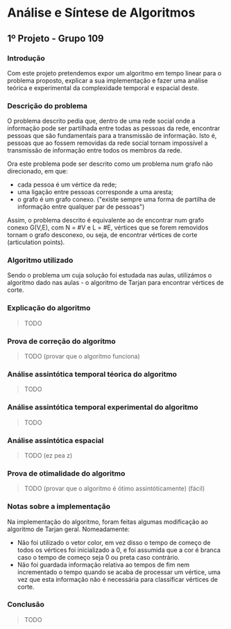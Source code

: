 # Análise e Síntese de Algoritmos
## 1º Projeto - Grupo 109

### Introdução
Com este projeto pretendemos expor um algoritmo em tempo linear para o problema proposto, explicar a sua implementação e fazer uma análise teórica e experimental da complexidade temporal e espacial deste.

### Descrição do problema
O problema descrito pedia que, dentro de uma rede social onde a informação pode ser partilhada entre todas as pessoas da rede, encontrar pessoas que são fundamentais para a transmissão de informação. Isto é, pessoas que ao fossem removidas da rede social tornam impossível a transmissão de informação entre todos os membros da rede.

Ora este problema pode ser descrito como um problema num grafo não direcionado, em que:
 + cada pessoa é um vértice da rede;
 + uma ligação entre pessoas corresponde a uma aresta;
 + o grafo é um grafo conexo. ("existe sempre uma
forma de partilha de informação entre qualquer par de pessoas")

Assim, o problema descrito é equivalente ao de encontrar num grafo conexo G(V,E), com N = #V e L = #E, vértices que se forem removidos tornam o grafo desconexo, ou seja, de encontrar vértices de corte (articulation points).

### Algoritmo utilizado
Sendo o problema um cuja solução foi estudada nas aulas, utilizámos o algoritmo dado nas aulas - o algoritmo de Tarjan para encontrar vértices de corte.

### Explicação do algoritmo
> TODO

### Prova de correção do algoritmo
> TODO (provar que o algoritmo funciona)

### Análise assintótica temporal téorica do algoritmo
> TODO

### Análise assintótica temporal experimental do algoritmo
> TODO

### Análise assintótica espacial
> TODO (ez pea z)

### Prova de otimalidade do algoritmo
> TODO (provar que o algoritmo é ótimo assintóticamente) (fácil)

### Notas sobre a implementação
Na implementação do algoritmo, foram feitas algumas modificação ao algoritmo de Tarjan geral. Nomeadamente:
+ Não foi utilizado o vetor color, em vez disso o tempo de começo de todos os vértices foi inicializado a 0, e foi assumida que a cor é branca caso o tempo de começo seja 0 ou preta caso contrário.
+ Não foi guardada informação relativa ao tempos de fim nem incrementado o tempo quando se acaba de processar um vértice, uma vez que esta informação não é necessária para classificar vértices de corte.

### Conclusão
> TODO
